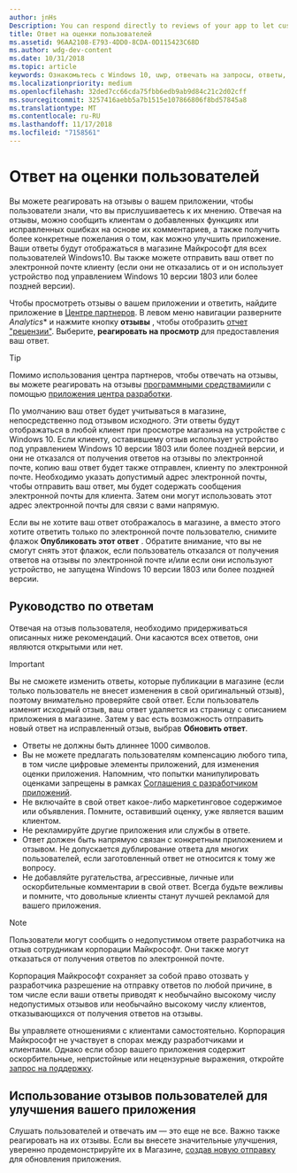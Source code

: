 ```yaml
---
author: jnHs
Description: You can respond directly to reviews of your app to let customers know you’re listening to their feedback.
title: Ответ на оценки пользователей
ms.assetid: 96AA2108-E793-4DD0-8CDA-0D115423C68D
ms.author: wdg-dev-content
ms.date: 10/31/2018
ms.topic: article
keywords: Ознакомьтесь с Windows 10, uwp, отвечать на запросы, ответы,
ms.localizationpriority: medium
ms.openlocfilehash: 32ded7cc66cda75fbb6edb9ab9d84c21c2d02cff
ms.sourcegitcommit: 3257416aebb5a7b1515e107866806f8bd57845a8
ms.translationtype: MT
ms.contentlocale: ru-RU
ms.lasthandoff: 11/17/2018
ms.locfileid: "7158561"
---
```

# <a name="respond-to-customer-reviews"></a>Ответ на оценки пользователей


Вы можете реагировать на отзывы о вашем приложении, чтобы пользователи знали, что вы прислушиваетесь к их мнению. Отвечая на отзывы, можно сообщить клиентам о добавленных функциях или исправленных ошибках на основе их комментариев, а также получить более конкретные пожелания о том, как можно улучшить приложение. Ваши ответы будут отображаться в магазине Майкрософт для всех пользователей Windows10. Вы также можете отправить ваш ответ по электронной почте клиенту (если они не отказались от и он использует устройство под управлением Windows 10 версии 1803 или более поздней версии).

Чтобы просмотреть отзывы о вашем приложении и ответить, найдите приложение в [Центре партнеров](https://partner.microsoft.com/dashboard). В левом меню навигации разверните *Analytics** и нажмите кнопку **отзывы** , чтобы отобразить [отчет "рецензии"](reviews-report.md). Выберите, **реагировать на просмотр** для предоставления ваш ответ.

> [!TIP]
> Помимо использования центра партнеров, чтобы отвечать на отзывы, вы можете реагировать на отзывы [программными средствами](../monetize/submit-responses-to-app-reviews.md)или с помощью [приложения центра разработки](https://www.microsoft.com/store/apps/dev-center/9nblggh4r5ws).

По умолчанию ваш ответ будет учитываться в магазине, непосредственно под отзывом исходного. Эти ответы будут отображаться в любой клиент при просмотре магазина на устройстве с Windows 10. Если клиенту, оставившему отзыв использует устройство под управлением Windows 10 версии 1803 или более поздней версии, и они не отказался от получения ответов на отзывы по электронной почте, копию ваш ответ будет также отправлен, клиенту по электронной почте.  Необходимо указать допустимый адрес электронной почты, чтобы отправить ваш ответ, мы будет содержать сообщения электронной почты для клиента. Затем они могут использовать этот адрес электронной почты для связи с вами напрямую.

Если вы не хотите ваш ответ отображалось в магазине, а вместо этого хотите ответить только по электронной почте пользователю, снимите флажок **Опубликовать этот ответ** . Обратите внимание, что вы не смогут снять этот флажок, если пользователь отказался от получения ответов на отзывы по электронной почте и/или если они используют устройство, не запущена Windows 10 версии 1803 или более поздней версии.

## <a name="guidelines-for-responses"></a>Руководство по ответам

Отвечая на отзыв пользователя, необходимо придерживаться описанных ниже рекомендаций. Они касаются всех ответов, они являются открытыми или нет.

> [!IMPORTANT]
> Вы не сможете изменить ответы, которые публикации в магазине (если только пользователь не внесет изменения в свой оригинальный отзыв), поэтому внимательно проверяйте свой ответ. Если пользователь изменит исходный отзыв, ваш ответ удаляется из страницу с описанием приложения в магазине. Затем у вас есть возможность отправить новый ответ на исправленный отзыв, выбрав **Обновить ответ**.

-   Ответы не должны быть длиннее 1000 символов.
-   Вы не можете предлагать пользователям компенсацию любого типа, в том числе цифровые элементы приложений, для изменения оценки приложения. Напомним, что попытки манипулировать оценками запрещены в рамках [Соглашения с разработчиком приложений](https://docs.microsoft.com/legal/windows/agreements/app-developer-agreement).
-   Не включайте в свой ответ какое-либо маркетинговое содержимое или объявления. Помните, оставивший оценку, уже является вашим клиентом.
-   Не рекламируйте другие приложения или службы в ответе.
-   Ответ должен быть напрямую связан с конкретным приложением и отзывом. Не допускается дублирование ответа для многих пользователей, если заготовленный ответ не относится к тому же вопросу.
-   Не добавляйте ругательства, агрессивные, личные или оскорбительные комментарии в свой ответ. Всегда будьте вежливы и помните, что довольные клиенты станут лучшей рекламой для вашего приложения.

> [!NOTE]
> Пользователи могут сообщить о недопустимом ответе разработчика на отзыв сотрудникам корпорации Майкрософт. Они также могут отказаться от получения ответов по электронной почте.
>
> Корпорация Майкрософт сохраняет за собой право отозвать у разработчика разрешение на отправку ответов по любой причине, в том числе если ваши ответы приводят к необычайно высокому числу недопустимых отзывов или необычайно высокому числу клиентов, отказывающихся от получения ответов на отзывы.

Вы управляете отношениями с клиентами самостоятельно. Корпорация Майкрософт не участвует в спорах между разработчиками и клиентами. Однако если обзор вашего приложения содержит оскорбительные, непристойные или нецензурные выражения, откройте [запрос на поддержку](http://go.microsoft.com/fwlink/p/?LinkID=401178).


## <a name="use-customer-reviews-to-improve-your-app"></a>Использование отзывов пользователей для улучшения вашего приложения

Слушать пользователей и отвечать им — это еще не все. Важно также реагировать на их отзывы. Если вы внесете значительные улучшения, уверенно продемонстрируйте их в Магазине, [создав новую отправку](app-submissions.md) для обновления приложения.
